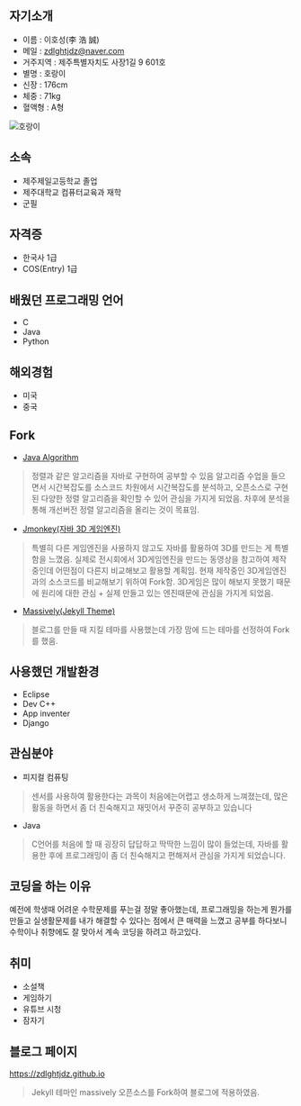 ## 자기소개

* 이름 : 이호성(李 浩 誠)
* 메일 : [zdlghtjdz@naver.com](www.naver.com)
* 거주지역 : 제주특별자치도 사장1길 9 601호
* 별명 : 호랑이
* 신장 : 176cm
* 체중 : 71kg
* 혈액형 : A형


![호랑이](https://user-images.githubusercontent.com/43461948/46025607-5131c600-c124-11e8-9194-6f57b5ef3c95.png)

## 소속
* 제주제일고등학교 졸업
* 제주대학교 컴퓨터교육과 재학
* 군필

## 자격증
* 한국사 1급
* COS(Entry) 1급

## 배웠던 프로그래밍 언어

* C
* Java
* Python

## 해외경험

* 미국
* 중국

## Fork

* [Java Algorithm](https://github.com/zdlghtjdz/Java)
> 정렬과 같은 알고리즘을 자바로 구현하여 공부할 수 있음
> 알고리즘 수업을 들으면서 시간복잡도를 소스코드 차원에서 시간복잡도를 분석하고, 오픈소스로 구현된 다양한 정렬 알고리즘을 확인할 수 있어 관심을 가지게 되었음.
> 차후에 분석을 통해 개선버전 정렬 알고리즘을 올리는 것이 목표임.
* [Jmonkey(자바 3D 게임엔진)](https://github.com/zdlghtjdz/jmonkeyengine)
> 특별히 다른 게임엔진을 사용하지 않고도 자바를 활용하여 3D를 만드는 게 특별함을 느꼈음. 실제로 전시회에서 3D게임엔진을 만드는 동영상을 참고하여 제작중인데 어떤점이 다른지 비교해보고 활용할 계획임.
> 현재 제작중인 3D게임엔진과의 소스코드를 비교해보기 위하여 Fork함.
> 3D게임은 많이 해보지 못했기 때문에 원리에 대한 관심 + 실제 만들고 있는 엔진때문에 관심을 가지게 되었음.
* [Massively(Jekyll Theme)](https://github.com/iwiedenm/jekyll-theme-massively-src)
> 블로그를 만들 때 지킬 테마를 사용했는데 가장 맘에 드는 테마를 선정하여 Fork를 했음.

## 사용했던 개발환경

* Eclipse
* Dev C++
* App inventer
* Django

## 관심분야

* 피지컬 컴퓨팅
> 센서를 사용하여 활용한다는 과목이 처음에는어렵고 생소하게 느껴졌는데, 많은 활동을 하면서 좀 더 친숙해지고 재밋어서 꾸준히 공부하고 있습니다
* Java
> C언어를 처음에 할 때 굉장히 답답하고 딱딱한 느낌이 많이 들었는데, 자바를 활용한 후에 프로그래밍이 좀 더 친숙해지고 편해져서 관심을 가지게 되었습니다.

## 코딩을 하는 이유

예전에 학생때 어려운 수학문제를 푸는걸 정말 좋아했는데,
프로그래밍을 하는게 뭔가를 만들고 실생활문제를 내가 해결할 수 있다는 점에서 
큰 매력을 느꼈고 공부를 하다보니 수학이나 취향에도 잘 맞아서 계속 코딩을 하려고 하고있다.

## 취미

* 소설책
* 게임하기
* 유튜브 시청
* 잠자기

## 블로그 페이지

https://zdlghtjdz.github.io
> Jekyll 테마인 massively 오픈소스를 Fork하여 블로그에 적용하였음.
